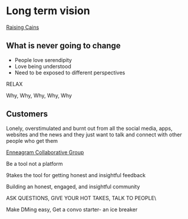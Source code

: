 # Long term vision

<!-- What are your values What do you stand for -->

[Raising Cains](https://youtu.be/uRt8ZlY-7uw?t=987)

## What is never going to change

- People love serendipity
- Love being understood
- Need to be exposed to different perspectives

RELAX

<!-- 5 Whys -->

Why, Why, Why, Why, Why

## Customers

Lonely, overstimulated and burnt out from all the social media, apps, websites and the news and they just want to talk and connect with other people who get them

[Enneagram Collaborative Group](https://docs.google.com/document/d/1Y95I7Egj9E1Yrkue7hOoeVnsSEP6xz1tv-E2fm07EK0/edit#heading=h.oje2ezhji4hk)

<!-- neon colors should always be accents and not the main colors -->

Be a tool not a platform

9takes the tool for getting honest and insightful feedback

Building an honest, engaged, and insightful community

ASK QUESTIONS, GIVE YOUR HOT TAKES, TALK TO PEOPLE\

Make DMing easy, Get a convo starter- an ice breaker
